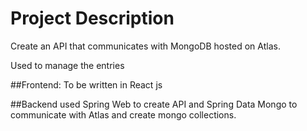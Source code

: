 # Project Description

Create an API that communicates with MongoDB hosted on Atlas.

Used to manage the entries 

##Frontend: To be written in React js

##Backend used Spring Web to create API and Spring Data Mongo to communicate with Atlas and create mongo collections.
